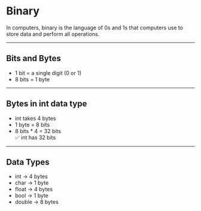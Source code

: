 # Binary
In computers, binary is the language of 0s and 1s that computers use to store data and perform all operations.

---

## Bits and Bytes
- 1 bit = a single digit (0 or 1)
- 8 bits = 1 byte

---

## Bytes in int data type
- int takes 4 bytes
- 1 byte = 8 bits
- 8 bits * 4 = 32 bits  
✅ int has 32 bits

---

## Data Types
- int → 4 bytes
- char → 1 byte
- float → 4 bytes
- bool → 1 byte
- double → 8 bytes